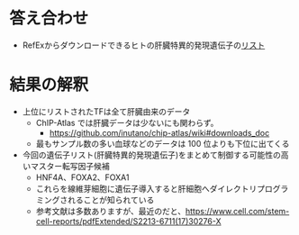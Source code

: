 # 答え合わせ
- RefExからダウンロードできるヒトの肝臓特異的発現遺伝子の[リスト](http://refex.dbcls.jp/genelist_dl.php?lang=ja&db=human&roku_valid=1&rk[]=31&order_key=score)

# 結果の解釈
- 上位にリストされたTFは全て肝臓由来のデータ
     - ChIP-Atlas では肝臓データは少ないにも関わらず。
         - https://github.com/inutano/chip-atlas/wiki#downloads_doc
     - 最もサンプル数の多い血球などのデータは 100 位よりも下位に出てくる
- 今回の遺伝子リスト(肝臓特異的発現遺伝子)をまとめて制御する可能性の高いマスター転写因子候補 
     - HNF4A、FOXA2、FOXA1 
     - これらを線維芽細胞に遺伝子導入すると肝細胞へダイレクトリプログラミングされることが知られている
     - 参考文献は多数ありますが、最近のだと、https://www.cell.com/stem-cell-reports/pdfExtended/S2213-6711(17)30276-X
